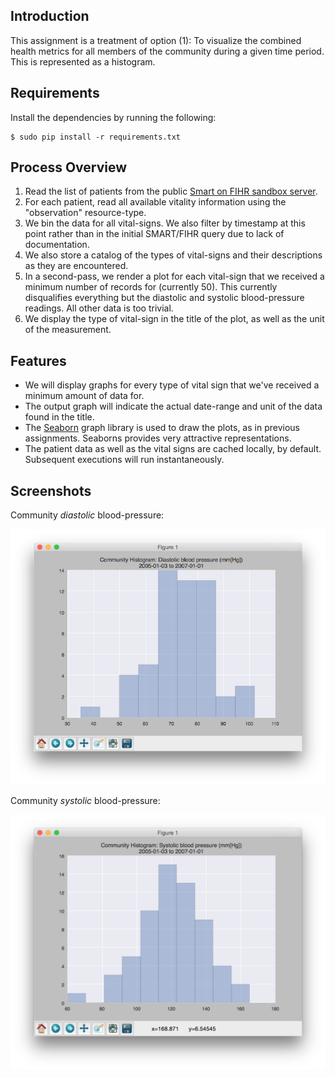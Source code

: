 ## Introduction

This assignment is a treatment of option (1): To visualize the combined health metrics for all members of the community during a given time period. This is represented as a histogram.

## Requirements

Install the dependencies by running the following:

```
$ sudo pip install -r requirements.txt
```

## Process Overview

1. Read the list of patients from the public [Smart on FIHR sandbox server](http://docs.smarthealthit.org/sandbox).
2. For each patient, read all available vitality information using the "observation" resource-type.
3. We bin the data for all vital-signs. We also filter by timestamp at this point rather than in the initial SMART/FIHR query due to lack of documentation.
4. We also store a catalog of the types of vital-signs and their descriptions as they are encountered.
5. In a second-pass, we render a plot for each vital-sign that we received a minimum number of records for (currently 50). This currently disqualifies everything but the diastolic and systolic blood-pressure readings. All other data is too trivial.
6. We display the type of vital-sign in the title of the plot, as well as the unit of the measurement.


## Features

- We will display graphs for every type of vital sign that we've received a minimum amount of data for.
- The output graph will indicate the actual date-range and unit of the data found in the title.
- The [Seaborn](http://stanford.edu/~mwaskom/software/seaborn) graph library is used to draw the plots, as in previous assignments. Seaborns provides very attractive representations.
- The patient data as well as the vital signs are cached locally, by default. Subsequent executions will run instantaneously.


## Screenshots

Community *diastolic* blood-pressure:

![Community diastolic blood-pressure](screenshot_diastolic.png)

Community *systolic* blood-pressure:

![Community systolic blood-pressure](screenshot_systolic.png)

